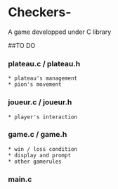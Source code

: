 # Checkers-
A game developped under C library

##TO DO

  ### plateau.c / plateau.h
    
    * plateau's management
    * pion's movement
    
  ### joueur.c / joueur.h
    
    * player's interaction
    
  ### game.c / game.h
    
    * win / loss condition
    * display and prompt
    * other gamerules
  
  ### main.c
  

